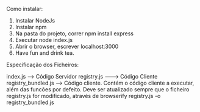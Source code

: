 Como instalar: 

1. Instalar NodeJs
2. Instalar npm 
3. Na pasta do projeto, correr npm install express 
4. Executar node index.js 
5. Abrir o browser, escrever localhost:3000
6. Have fun and drink tea.

Especificação dos Ficheiros: 

index.js --> Código Servidor 
registry.js ---> Código Cliente
registry_bundled.js --> Código cliente. Contém o código cliente a executar, além das funcões por defeito. Deve ser atualizado sempre que o ficheiro registry.js for modificado, através de browserify registry.js -o registry_bundled.js
